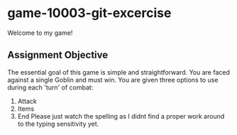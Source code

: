# game-10003-git-excercise
Welcome to my game!

## Assignment Objective
The essential goal of this game is simple and straightforward. You are faced against a single Goblin and must win.
You are given three options to use during each 'turn' of combat:
1. Attack
2. Items
3. End
Please just watch the spelling as I didnt find a proper work around to the typing sensitivity yet.
